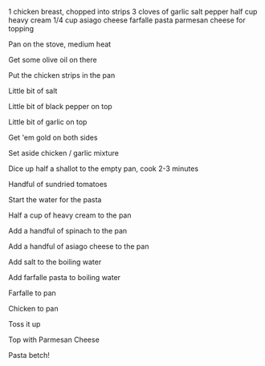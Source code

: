 
1 chicken breast, chopped into strips
3 cloves of garlic
salt
pepper
half cup heavy cream
1/4 cup asiago cheese
farfalle pasta
parmesan cheese for topping

Pan on the stove, medium heat

Get some olive oil on there

Put the chicken strips in the pan

Little bit of salt

Little bit of black pepper on top

Little bit of garlic on top

Get 'em gold on both sides

Set aside chicken / garlic mixture

Dice up half a shallot to the empty pan, cook 2-3 minutes

Handful of sundried tomatoes

Start the water for the pasta

Half a cup of heavy cream to the pan

Add a handful of spinach to the pan

Add a handful of asiago cheese to the pan

Add salt to the boiling water

Add farfalle pasta to boiling water

Farfalle to pan

Chicken to pan

Toss it up

Top with Parmesan Cheese

Pasta betch!

